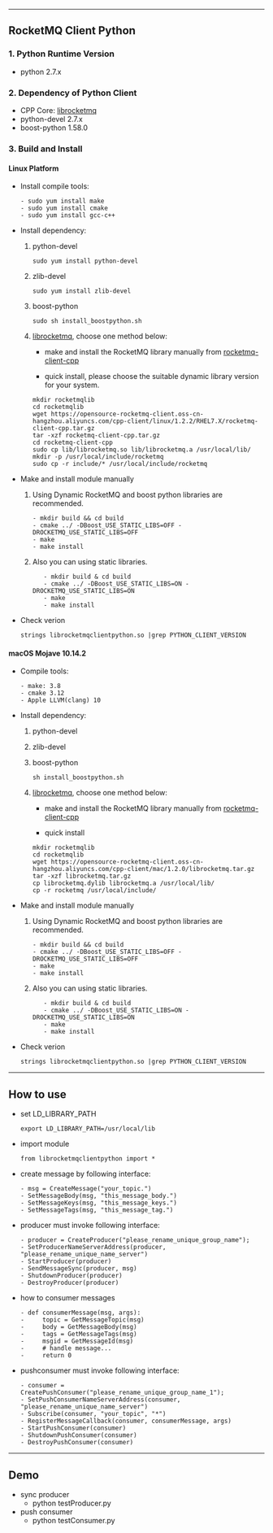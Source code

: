 ----------
## RocketMQ Client Python

### 1. Python Runtime Version
* python 2.7.x 


### 2. Dependency of Python Client

* CPP Core: [librocketmq](https://github.com/apache/rocketmq-client-cpp)	
* python-devel 2.7.x
* boost-python 1.58.0
      
### 3. Build and Install
#### Linux Platform
* Install compile tools:
    ```
    - sudo yum install make
    - sudo yum install cmake
    - sudo yum install gcc-c++
    ```
* Install dependency:
 
    1. python-devel
       ```
       sudo yum install python-devel
       ```
    
    2. zlib-devel
       ```
       sudo yum install zlib-devel
       ```
    3. boost-python
       ```
       sudo sh install_boostpython.sh
       ```
    4. [librocketmq](https://github.com/apache/rocketmq-client-cpp), choose one method below:
      
       - make and install the RocketMQ library manually from [rocketmq-client-cpp](https://github.com/apache/rocketmq-client-cpp)
         
       - quick install, please choose the suitable dynamic library version for your system.
       ```
       mkdir rocketmqlib
       cd rocketmqlib
       wget https://opensource-rocketmq-client.oss-cn-hangzhou.aliyuncs.com/cpp-client/linux/1.2.2/RHEL7.X/rocketmq-client-cpp.tar.gz
       tar -xzf rocketmq-client-cpp.tar.gz
       cd rocketmq-client-cpp
       sudo cp lib/librocketmq.so lib/librocketmq.a /usr/local/lib/
       mkdir -p /usr/local/include/rocketmq
       sudo cp -r include/* /usr/local/include/rocketmq
       ```
   
     
* Make and install module manually
   1. Using Dynamic RocketMQ and boost python libraries are recommended.
      ```
      - mkdir build && cd build
      - cmake ../ -DBoost_USE_STATIC_LIBS=OFF -DROCKETMQ_USE_STATIC_LIBS=OFF
      - make
      - make install
      ```
      
   2. Also you can using static libraries.
      ```
         - mkdir build & cd build
         - cmake ../ -DBoost_USE_STATIC_LIBS=ON -DROCKETMQ_USE_STATIC_LIBS=ON
         - make
         - make install
      ```
* Check verion
   ```
   strings librocketmqclientpython.so |grep PYTHON_CLIENT_VERSION
   ```
#### macOS Mojave 10.14.2
* Compile tools:
    ```
    - make: 3.8
    - cmake 3.12
    - Apple LLVM(clang) 10
    ```
* Install dependency:
 
    1. python-devel
    
    2. zlib-devel
    
    3. boost-python
       ```
       sh install_boostpython.sh
       ```
    4. [librocketmq](https://github.com/apache/rocketmq-client-cpp), choose one method below:
      
       - make and install the RocketMQ library manually from [rocketmq-client-cpp](https://github.com/apache/rocketmq-client-cpp)
         
       - quick install
       ```
       mkdir rocketmqlib
       cd rocketmqlib
       wget https://opensource-rocketmq-client.oss-cn-hangzhou.aliyuncs.com/cpp-client/mac/1.2.0/librocketmq.tar.gz
       tar -xzf librocketmq.tar.gz
       cp librocketmq.dylib librocketmq.a /usr/local/lib/
       cp -r rocketmq /usr/local/include/
       ```
   
     
* Make and install module manually
   1. Using Dynamic RocketMQ and boost python libraries are recommended.
      ```
      - mkdir build && cd build
      - cmake ../ -DBoost_USE_STATIC_LIBS=OFF -DROCKETMQ_USE_STATIC_LIBS=OFF
      - make
      - make install
      ```
      
   2. Also you can using static libraries.
      ```
         - mkdir build & cd build
         - cmake ../ -DBoost_USE_STATIC_LIBS=ON -DROCKETMQ_USE_STATIC_LIBS=ON
         - make
         - make install
      ```
* Check verion
   ```
   strings librocketmqclientpython.so |grep PYTHON_CLIENT_VERSION
   ```
    
----------
## How to use
- set LD_LIBRARY_PATH
  ```
  export LD_LIBRARY_PATH=/usr/local/lib
  ```
  
- import module
  ```
  from librocketmqclientpython import *
  ```
  
- create message by following interface:
  ```
  - msg = CreateMessage("your_topic.")
  - SetMessageBody(msg, "this_message_body.")
  - SetMessageKeys(msg, "this_message_keys.")
  - SetMessageTags(msg, "this_message_tag.")
  ```
- producer must invoke following interface:
  ```
  - producer = CreateProducer("please_rename_unique_group_name");
  - SetProducerNameServerAddress(producer, "please_rename_unique_name_server")
  - StartProducer(producer)
  - SendMessageSync(producer, msg)
  - ShutdownProducer(producer)
  - DestroyProducer(producer)
  ```
- how to consumer messages
  ```
  - def consumerMessage(msg, args):
  -     topic = GetMessageTopic(msg)
  -     body = GetMessageBody(msg)
  -     tags = GetMessageTags(msg)
  -     msgid = GetMessageId(msg)
  -     # handle message...
  -     return 0
  ```
- pushconsumer must invoke following interface:
  ```
  - consumer = CreatePushConsumer("please_rename_unique_group_name_1");
  - SetPushConsumerNameServerAddress(consumer, "please_rename_unique_name_server")
  - Subscribe(consumer, "your_topic", "*")
  - RegisterMessageCallback(consumer, consumerMessage, args)
  - StartPushConsumer(consumer)
  - ShutdownPushConsumer(consumer)
  - DestroyPushConsumer(consumer)
  ```
----------
## Demo
- sync producer
  - python testProducer.py
- push consumer
  - python testConsumer.py

